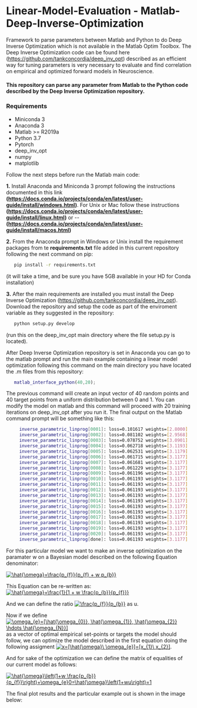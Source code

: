 # Linear-Model-Evaluation - Matlab-Deep-Inverse-Optimization

Framework to parse parameters between Matlab and Python to do Deep Inverse Optimization which is not available in the Matlab Optim Toolbox. The Deep Inverse Optimization code can be found here (https://github.com/tankconcordia/deep_inv_opt) described as an efficient way for tuning parameters is very necessary to evaluate and find correlation on empirical and  optimized forward models in Neuroscience. 

#### This repository can parse any parameter from Matlab to the Python code described by the Deep Inverse Optimization repository.

### Requirements
- Miniconda 3
- Anaconda 3
- Matlab >= R2019a
- Python 3.7
- Pytorch
- deep_inv_opt
- numpy
- matplotlib

Follow the next steps before run the Matlab main code:

__1.__ Install Anaconda and Miniconda 3 prompt following the instructions documented in this link __(https://docs.conda.io/projects/conda/en/latest/user-guide/install/windows.html)__. For Unix or Mac follow these instructions __(https://docs.conda.io/projects/conda/en/latest/user-guide/install/linux.html)__ or --__(https://docs.conda.io/projects/conda/en/latest/user-guide/install/macos.html)__

__2.__ From the Anaconda prompt in Windows or Unix install the requirement packages from te __requirements.txt__ file added in this current repository following the next command on pip:

```bash  
   pip install -r requirements.txt
```
(it will take a time, and be sure you have 5GB available in your HD for Conda installation)

__3.__ After the main requirements are installed you must install the Deep Inverse Optimization (https://github.com/tankconcordia/deep_inv_opt). Download the repository and setup the code as part of the enviroment variable as they suggested in the repository:

```bash  
   python setup.py develop
```
(run this on the deep_inv_opt main directory where the file setup.py is located).

After Deep Inverse Optimization repository is set in Anaconda you can go to the matlab prompt and run the main example containing a linear model optimization following this command on the main directory you have located the .m files from this repository:

```matlab 
   matlab_interface_python(40,20);
```

The previous command will create an input vector of 40 random points and 40 target points from a uniform distribution between 0 and 1. You can modify the model on matlab and this command will proceed with 20 training iterations on deep_inv_opt after you run it. The final output on the Matlab command prompt will be something like this:
```bash 
     inverse_parametric_linprog[0001]: loss=0.101617 weights=[2.8000]
     inverse_parametric_linprog[0002]: loss=0.081102 weights=[2.9568]
     inverse_parametric_linprog[0003]: loss=0.078752 weights=[3.0901]
     inverse_parametric_linprog[0004]: loss=0.062718 weights=[3.1193]
     inverse_parametric_linprog[0005]: loss=0.062531 weights=[3.1179]
     inverse_parametric_linprog[0006]: loss=0.061715 weights=[3.1177]
     inverse_parametric_linprog[0007]: loss=0.061681 weights=[3.1177]
     inverse_parametric_linprog[0008]: loss=0.061229 weights=[3.1177]
     inverse_parametric_linprog[0009]: loss=0.061196 weights=[3.1177]
     inverse_parametric_linprog[0010]: loss=0.061193 weights=[3.1177]
     inverse_parametric_linprog[0011]: loss=0.061193 weights=[3.1177]
     inverse_parametric_linprog[0012]: loss=0.061193 weights=[3.1177]
     inverse_parametric_linprog[0013]: loss=0.061193 weights=[3.1177]
     inverse_parametric_linprog[0014]: loss=0.061193 weights=[3.1177]
     inverse_parametric_linprog[0015]: loss=0.061193 weights=[3.1177]
     inverse_parametric_linprog[0016]: loss=0.061193 weights=[3.1177]
     inverse_parametric_linprog[0017]: loss=0.061193 weights=[3.1177]
     inverse_parametric_linprog[0018]: loss=0.061193 weights=[3.1177]
     inverse_parametric_linprog[0019]: loss=0.061193 weights=[3.1177]
     inverse_parametric_linprog[0020]: loss=0.061193 weights=[3.1177]
     inverse_parametric_linprog[done]: loss=0.061193 weights=[3.1177]
```
For this particular model we want to make an inverse optimization on the paramater w on a Bayesian model described on the following Equation denominator:

<a href="https://www.codecogs.com/eqnedit.php?latex=\hat{\omega}=\frac{p_{f}}{p_{f}&space;&plus;&space;w&space;p_{b}}" target="_blank"><img src="https://latex.codecogs.com/gif.latex?\hat{\omega}=\frac{p_{f}}{p_{f}&space;&plus;&space;w&space;p_{b}}" title="\hat{\omega}=\frac{p_{f}}{p_{f} + w p_{b}}" /></a>

This Equation can be re-written as: <a href="https://www.codecogs.com/eqnedit.php?latex=\hat{\omega}=\frac{1}{1&space;&plus;&space;w&space;\frac{p_{b}}{p_{f}}}" target="_blank"><img src="https://latex.codecogs.com/gif.latex?\hat{\omega}=\frac{1}{1&space;&plus;&space;w&space;\frac{p_{b}}{p_{f}}}" title="\hat{\omega}=\frac{1}{1 + w \frac{p_{b}}{p_{f}}}" /></a> 

And we can define the ratio <a href="https://www.codecogs.com/eqnedit.php?latex=\frac{p_{f}}{p_{b}}" target="_blank"><img src="https://latex.codecogs.com/gif.latex?\frac{p_{f}}{p_{b}}" title="\frac{p_{f}}{p_{b}}" /></a> as u.

Now if we define <a href="https://www.codecogs.com/eqnedit.php?latex=\omega_{e}=[\hat{\omega_{0}},&space;\hat{\omega_{1}},&space;\hat{\omega_{2}}&space;\hdots&space;\hat{\omega_{N}}]" target="_blank"><img src="https://latex.codecogs.com/gif.latex?\omega_{e}=[\hat{\omega_{0}},&space;\hat{\omega_{1}},&space;\hat{\omega_{2}}&space;\hdots&space;\hat{\omega_{N}}]" title="\omega_{e}=[\hat{\omega_{0}}, \hat{\omega_{1}}, \hat{\omega_{2}} \hdots \hat{\omega_{N}}]" /></a> as a vector of optimal empirical set-points or targets the model should follow, we can optimize the model described in the first equation doing the following assigment <a href="https://www.codecogs.com/eqnedit.php?latex=x=[\hat{\omega}\&space;\omega_{e}]=[x_{1}\&space;x_{2}]" target="_blank"><img src="https://latex.codecogs.com/gif.latex?x=[\hat{\omega}\&space;\omega_{e}]=[x_{1}\&space;x_{2}]" title="x=[\hat{\omega}\ \omega_{e}]=[x_{1}\ x_{2}]" /></a>.

And for sake of the optimization we can define the matrix of equalities of our current model as follows: 

<a href="https://www.codecogs.com/eqnedit.php?latex=\hat{\omega}\left(1&plus;w&space;\frac{p_{b}}{p_{f}}\right)&plus;\omega_{e}0=\hat{\omega}\left(1&plus;wu\right)=1" target="_blank"><img src="https://latex.codecogs.com/gif.latex?\hat{\omega}\left(1&plus;w&space;\frac{p_{b}}{p_{f}}\right)&plus;\omega_{e}0=\hat{\omega}\left(1&plus;wu\right)=1" title="\hat{\omega}\left(1+w \frac{p_{b}}{p_{f}}\right)+\omega_{e}0=\hat{\omega}\left(1+wu\right)=1" /></a>

The final plot results and the particular example out is shown in the image below:
